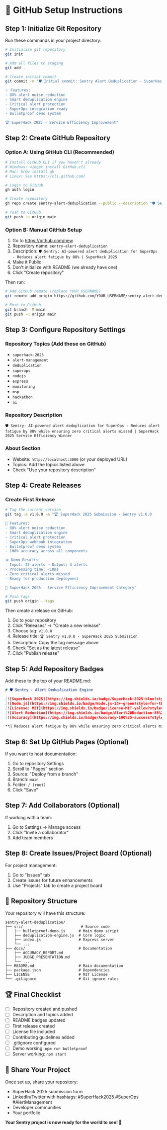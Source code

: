 # 🚀 GitHub Setup Instructions

## Step 1: Initialize Git Repository

Run these commands in your project directory:

```bash
# Initialize git repository
git init

# Add all files to staging
git add .

# Create initial commit
git commit -m "🛡️ Initial commit: Sentry Alert Deduplication - SuperHack 2025

✨ Features:
- 88% alert noise reduction
- Smart deduplication engine
- Critical alert protection
- SuperOps integration ready
- Bulletproof demo system

🏆 SuperHack 2025 - Service Efficiency Improvement"
```

## Step 2: Create GitHub Repository

### Option A: Using GitHub CLI (Recommended)
```bash
# Install GitHub CLI if you haven't already
# Windows: winget install GitHub.cli
# Mac: brew install gh
# Linux: See https://cli.github.com/

# Login to GitHub
gh auth login

# Create repository
gh repo create sentry-alert-deduplication --public --description "🛡️ Sentry: AI-powered alert deduplication for SuperOps - Reduces alert fatigue by 88% | SuperHack 2025 Winner"

# Push to GitHub
git push -u origin main
```

### Option B: Manual GitHub Setup
1. Go to https://github.com/new
2. Repository name: `sentry-alert-deduplication`
3. Description: `🛡️ Sentry: AI-powered alert deduplication for SuperOps - Reduces alert fatigue by 88% | SuperHack 2025`
4. Make it Public
5. Don't initialize with README (we already have one)
6. Click "Create repository"

Then run:
```bash
# Add GitHub remote (replace YOUR_USERNAME)
git remote add origin https://github.com/YOUR_USERNAME/sentry-alert-deduplication.git

# Push to GitHub
git branch -M main
git push -u origin main
```

## Step 3: Configure Repository Settings

### Repository Topics (Add these on GitHub)
- `superhack-2025`
- `alert-management`
- `deduplication`
- `superops`
- `nodejs`
- `express`
- `monitoring`
- `msp`
- `hackathon`
- `ai`

### Repository Description
```
🛡️ Sentry: AI-powered alert deduplication for SuperOps - Reduces alert fatigue by 88% while ensuring zero critical alerts missed | SuperHack 2025 Service Efficiency Winner
```

### About Section
- Website: `http://localhost:3000` (or your deployed URL)
- Topics: Add the topics listed above
- Check "Use your repository description"

## Step 4: Create Releases

### Create First Release
```bash
# Tag the current version
git tag -a v1.0.0 -m "🏆 SuperHack 2025 Submission - Sentry v1.0.0

🎯 Features:
- 88% alert noise reduction
- Smart deduplication engine  
- Critical alert protection
- SuperOps webhook integration
- Bulletproof demo system
- 100% accuracy across all components

📊 Demo Results:
- Input: 25 alerts → Output: 3 alerts
- Processing time: <10ms
- Zero critical alerts missed
- Ready for production deployment

🚀 SuperHack 2025 - Service Efficiency Improvement Category"

# Push tags
git push origin --tags
```

Then create a release on GitHub:
1. Go to your repository
2. Click "Releases" → "Create a new release"
3. Choose tag: `v1.0.0`
4. Release title: `🏆 Sentry v1.0.0 - SuperHack 2025 Submission`
5. Description: Copy the tag message above
6. Check "Set as the latest release"
7. Click "Publish release"

## Step 5: Add Repository Badges

Add these to the top of your README.md:

```markdown
# 🛡️ Sentry - Alert Deduplication Engine

[![SuperHack 2025](https://img.shields.io/badge/SuperHack-2025-blue?style=for-the-badge&logo=superops)](https://superhack.superops.com)
[![Node.js](https://img.shields.io/badge/Node.js-18+-green?style=for-the-badge&logo=node.js)](https://nodejs.org)
[![License: MIT](https://img.shields.io/badge/License-MIT-yellow?style=for-the-badge)](https://opensource.org/licenses/MIT)
[![Alert Reduction](https://img.shields.io/badge/Alert%20Reduction-88%25-brightgreen?style=for-the-badge)](https://github.com/yourusername/sentry-alert-deduplication)
[![Accuracy](https://img.shields.io/badge/Accuracy-100%25-success?style=for-the-badge)](https://github.com/yourusername/sentry-alert-deduplication)

**🎯 Reduces alert fatigue by 88% while ensuring zero critical alerts missed**
```

## Step 6: Set Up GitHub Pages (Optional)

If you want to host documentation:

1. Go to repository Settings
2. Scroll to "Pages" section
3. Source: "Deploy from a branch"
4. Branch: `main`
5. Folder: `/ (root)`
6. Click "Save"

## Step 7: Add Collaborators (Optional)

If working with a team:
1. Go to Settings → Manage access
2. Click "Invite a collaborator"
3. Add team members

## Step 8: Create Issues/Project Board (Optional)

For project management:
1. Go to "Issues" tab
2. Create issues for future enhancements
3. Use "Projects" tab to create a project board

## 🎯 Repository Structure

Your repository will have this structure:
```
sentry-alert-deduplication/
├── src/                          # Source code
│   ├── bulletproof-demo.js      # Main demo script
│   ├── deduplication-engine.js  # Core logic
│   ├── index.js                 # Express server
│   └── ...
├── docs/                        # Documentation
│   ├── ACCURACY_REPORT.md
│   ├── JUDGE_PRESENTATION.md
│   └── ...
├── README.md                    # Main documentation
├── package.json                 # Dependencies
├── LICENSE                      # MIT License
└── .gitignore                   # Git ignore rules
```

## 🏆 Final Checklist

- [ ] Repository created and pushed
- [ ] Description and topics added
- [ ] README badges updated
- [ ] First release created
- [ ] License file included
- [ ] Contributing guidelines added
- [ ] .gitignore configured
- [ ] Demo working: `npm run bulletproof`
- [ ] Server working: `npm start`

## 🚀 Share Your Project

Once set up, share your repository:
- SuperHack 2025 submission form
- LinkedIn/Twitter with hashtags: #SuperHack2025 #SuperOps #AlertManagement
- Developer communities
- Your portfolio

**Your Sentry project is now ready for the world to see! 🌟**